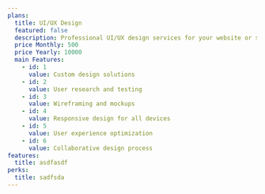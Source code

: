 ```yaml
---
plans:
  title: UI/UX Design
  featured: false
  description: Professional UI/UX design services for your website or software
  price Monthly: 500
  price Yearly: 10000
  main Features:
    - id: 1
      value: Custom design solutions
    - id: 2
      value: User research and testing
    - id: 3
      value: Wireframing and mockups
    - id: 4
      value: Responsive design for all devices
    - id: 5
      value: User experience optimization
    - id: 6
      value: Collaborative design process
features:
  title: asdfasdf
perks:
  title: sadfsda
---
```

